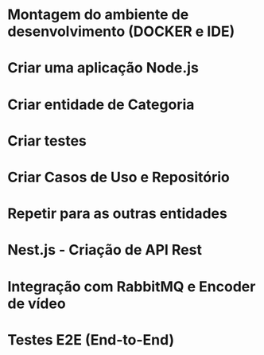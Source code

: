 # Montagem do ambiente de desenvolvimento (DOCKER e IDE)
# Criar uma aplicação Node.js
# Criar entidade de Categoria
# Criar testes
# Criar Casos de Uso e Repositório



# Repetir para as outras entidades

# Nest.js - Criação de API Rest
# Integração com RabbitMQ e Encoder de vídeo
# Testes E2E (End-to-End)
